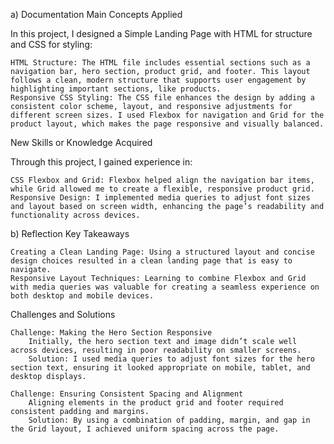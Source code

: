 a) Documentation
Main Concepts Applied

In this project, I designed a Simple Landing Page with HTML for structure and CSS for styling:

    HTML Structure: The HTML file includes essential sections such as a navigation bar, hero section, product grid, and footer. This layout follows a clean, modern structure that supports user engagement by highlighting important sections, like products.
    Responsive CSS Styling: The CSS file enhances the design by adding a consistent color scheme, layout, and responsive adjustments for different screen sizes. I used Flexbox for navigation and Grid for the product layout, which makes the page responsive and visually balanced.

New Skills or Knowledge Acquired

Through this project, I gained experience in:

    CSS Flexbox and Grid: Flexbox helped align the navigation bar items, while Grid allowed me to create a flexible, responsive product grid.
    Responsive Design: I implemented media queries to adjust font sizes and layout based on screen width, enhancing the page’s readability and functionality across devices.

b) Reflection
Key Takeaways

    Creating a Clean Landing Page: Using a structured layout and concise design choices resulted in a clean landing page that is easy to navigate.
    Responsive Layout Techniques: Learning to combine Flexbox and Grid with media queries was valuable for creating a seamless experience on both desktop and mobile devices.

Challenges and Solutions

    Challenge: Making the Hero Section Responsive
        Initially, the hero section text and image didn’t scale well across devices, resulting in poor readability on smaller screens.
        Solution: I used media queries to adjust font sizes for the hero section text, ensuring it looked appropriate on mobile, tablet, and desktop displays.

    Challenge: Ensuring Consistent Spacing and Alignment
        Aligning elements in the product grid and footer required consistent padding and margins.
        Solution: By using a combination of padding, margin, and gap in the Grid layout, I achieved uniform spacing across the page.
